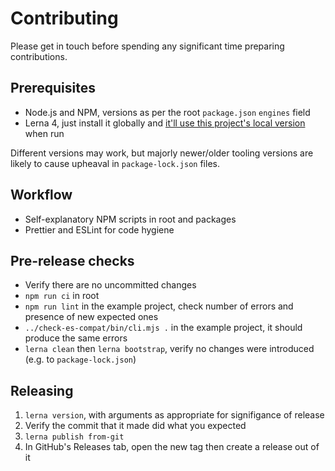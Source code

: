 # Contributing

Please get in touch before spending any significant time preparing contributions.

## Prerequisites

- Node.js and NPM, versions as per the root `package.json` `engines` field
- Lerna 4, just install it globally and [it'll use this project's local version](https://github.com/lerna/lerna/pull/1122) when run

Different versions may work, but majorly newer/older tooling versions are likely to cause upheaval in `package-lock.json` files.

## Workflow

- Self-explanatory NPM scripts in root and packages
- Prettier and ESLint for code hygiene

## Pre-release checks

- Verify there are no uncommitted changes
- `npm run ci` in root
- `npm run lint` in the example project, check number of errors and presence of new expected ones
- `../check-es-compat/bin/cli.mjs .` in the example project, it should produce the same errors
- `lerna clean` then `lerna bootstrap`, verify no changes were introduced (e.g. to `package-lock.json`)

## Releasing

1. `lerna version`, with arguments as appropriate for signifigance of release
1. Verify the commit that it made did what you expected
1. `lerna publish from-git`
1. In GitHub's Releases tab, open the new tag then create a release out of it
